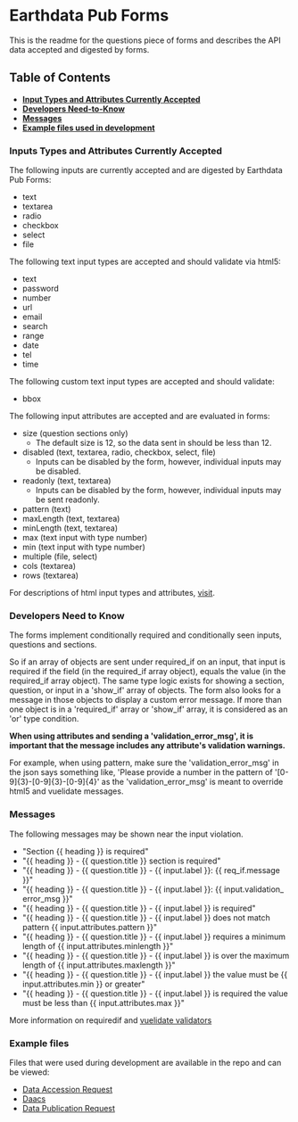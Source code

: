 # Earthdata Pub Forms

This is the readme for the questions piece of forms and describes the API data accepted
and digested by forms.

## Table of Contents

- **[Input Types and Attributes Currently Accepted](#Inputs-Types-and-Attributes-Currently-Accepted)**
- **[Developers Need-to-Know](#Developers-Need-to-Know)**
- **[Messages](#Messages)**
- **[Example files used in development](#example-files)**

### Inputs Types and Attributes Currently Accepted

The following inputs are currently accepted and are digested by Earthdata Pub Forms:

- text
- textarea
- radio
- checkbox
- select
- file

The following text input types are accepted and should validate via html5:

- text
- password
- number
- url
- email
- search
- range
- date
- tel
- time

The following custom text input types are accepted and should validate:

- bbox

The following input attributes are accepted and are evaluated in forms:

- size (question sections only)
  - The default size is 12, so the data sent in should be less than 12.
- disabled (text, textarea, radio, checkbox, select, file)
  - Inputs can be disabled by the form, however, individual inputs may be disabled.
- readonly (text, textarea)
  - Inputs can be disabled by the form, however, individual inputs may be sent readonly.
- pattern (text)
- maxLength (text, textarea)
- minLength (text, textarea)
- max (text input with type number)
- min (text input with type number)
- multiple (file, select)
- cols (textarea)
- rows (textarea)

For descriptions of html input types and attributes, 
[visit](https://www.w3schools.com/html/html_form_input_types.asp).

### Developers Need to Know

The forms implement conditionally required and conditionally seen inputs,
questions and sections.

So if an array of objects are sent under required_if on an input, that input is
required if the field (in the required_if array object), equals the value (in the
required_if array object).  The same type logic exists for showing a section,
question, or input in a 'show_if' array of objects.  The form also looks for a
message in those objects to display a custom error message.  If more than one object
is in a 'required_if' array or 'show_if' array, it is considered as an 'or' type
condition.

**When using attributes and sending a 'validation_error_msg', it is important
that the message includes any attribute's validation warnings.**

For example, when using pattern, make sure the 'validation_error_msg' in the json
says something like, 'Please provide a number in the pattern of '[0-9]{3}-[0-9]{3}-[0-9]{4}'
as the 'validation_error_msg' is meant to override html5 and vuelidate messages.

### Messages

The following messages may be shown near the input violation.  

- "Section {{ heading }} is required"
- "{{ heading }} - {{ question.title }} section is required"
- "{{ heading }} - {{ question.title }} - {{ input.label }}: {{ req_if.message }}"
- "{{ heading }} - {{ question.title }} - {{ input.label }}: {{ input.validation_
error_msg }}"
- "{{ heading }} - {{ question.title }} - {{ input.label }} is required"
- "{{ heading }} - {{ question.title }} - {{ input.label }} does not match pattern
{{ input.attributes.pattern }}"
- "{{ heading }} - {{ question.title }} - {{ input.label }} requires a minimum
length of {{ input.attributes.minlength }}"
- "{{ heading }} - {{ question.title }} - {{ input.label }} is over the maximum
length of {{ input.attributes.maxlength }}"
- "{{ heading }} - {{ question.title }} - {{ input.label }} the value must be
{{ input.attributes.min }} or greater"
- "{{ heading }} - {{ question.title }} - {{ input.label }} is required the value
must be less than {{ input.attributes.max }}"

More information on requiredif and [vuelidate validators](https://vuelidate.js.org/#sub-builtin-validators)

### Example files

Files that were used during development are available in the repo and can be viewed:

- [Data Accession Request](public/data_accession_request.json)
- [Daacs](public/daacs.json)
- [Data Publication Request](public/data_product_information.json)
